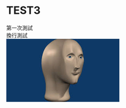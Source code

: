 # TEST3
第一次測試<br>
換行測試<br>
![ing](https://github.com/jammywangyihan/TEST3/blob/main/picture/PT1.jpg)
